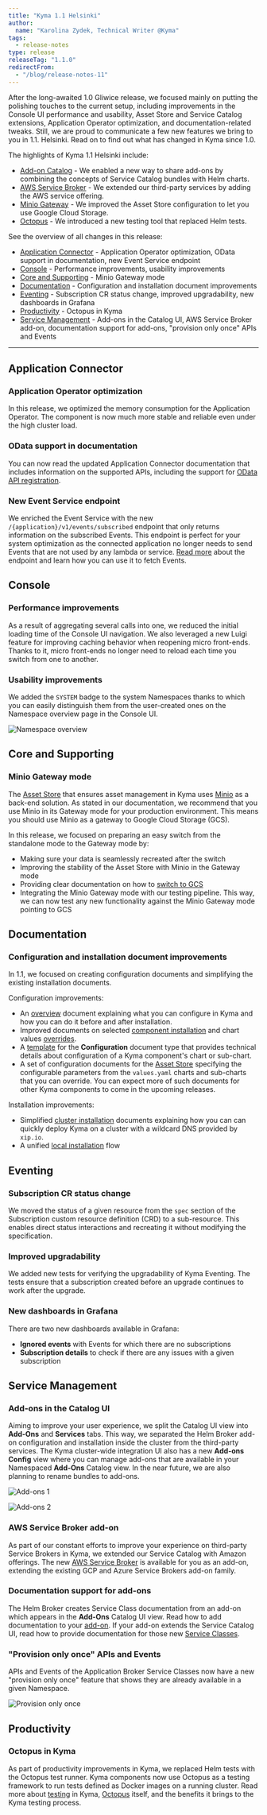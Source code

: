 ```yaml
---
title: "Kyma 1.1 Helsinki"
author:
  name: "Karolina Zydek, Technical Writer @Kyma"
tags:
  - release-notes
type: release
releaseTag: "1.1.0"
redirectFrom:
  - "/blog/release-notes-11"
---
```


After the long-awaited 1.0 Gliwice release, we focused mainly on putting the polishing touches to the current setup, including improvements in the Console UI performance and usability, Asset Store and Service Catalog extensions, Application Operator optimization, and documentation-related tweaks. Still, we are proud to communicate a few new features we bring to you in 1.1. Helsinki. Read on to find out what has changed in Kyma since 1.0.

<!-- overview -->

The highlights of Kyma 1.1 Helsinki include:

- [Add-on Catalog](#service-management) - We enabled a new way to share add-ons by combining the concepts of Service Catalog bundles with Helm charts.
- [AWS Service Broker](#aws-service-broker-add-on) - We extended our third-party services by adding the AWS service offering.
- [Minio Gateway](#minio-gateway-mode) - We improved the Asset Store configuration to let you use Google Cloud Storage.
- [Octopus](#octopus-in-kyma) - We introduced a new testing tool that replaced Helm tests.

See the overview of all changes in this release:

- [Application Connector](#application-connector) - Application Operator optimization, OData support in documentation, new Event Service endpoint
- [Console](#console) - Performance improvements, usability improvements
- [Core and Supporting](#core-and-supporting) - Minio Gateway mode
- [Documentation](#documentation) - Configuration and installation document improvements
- [Eventing](#eventing) - Subscription CR status change, improved upgradability, new dashboards in Grafana
- [Productivity](#productivity) - Octopus in Kyma
- [Service Management](#service-management) - Add-ons in the Catalog UI, AWS Service Broker add-on, documentation support for add-ons, "provision only once" APIs and Events

---

## Application Connector

### Application Operator optimization

In this release, we optimized the memory consumption for the Application Operator. The component is now much more stable and reliable even under the high cluster load.

### OData support in documentation

You can now read the updated Application Connector documentation that includes information on the supported APIs, including the support for [OData API registration](/docs/1.1/components/application-connector/#overview-overview-supported-apis).

### New Event Service endpoint

We enriched the Event Service with the new `/{application}/v1/events/subscribed` endpoint that only returns information on the subscribed Events. This endpoint is perfect for your system optimization as the connected application no longer needs to send Events that are not used by any lambda or service. [Read more](/docs/1.1/components/application-connector/#api-event-service) about the endpoint and learn how you can use it to fetch Events.


## Console

### Performance improvements  

As a result of aggregating several calls into one, we reduced the initial loading time of the Console UI navigation. We also leveraged a new Luigi feature for improving caching behavior when reopening micro front-ends. Thanks to it, micro front-ends no longer need to reload each time you switch from one to another.

### Usability improvements

We added the `SYSTEM` badge to the system Namespaces thanks to which you can easily distinguish them from the user-created ones on the Namespace overview page in the Console UI.

![Namespace overview](./namespaces-overview.png)


## Core and Supporting

### Minio Gateway mode

The [Asset Store](/docs/1.1/components/asset-store) that ensures asset management in Kyma uses [Minio](https://min.io/) as a back-end solution. As stated in our documentation, we recommend that you use Minio in its Gateway mode for your production environment. This means you should use Minio as a gateway to Google Cloud Storage (GCS).

In this release, we focused on preparing an easy switch from the standalone mode to the Gateway mode by:
- Making sure your data is seamlessly recreated after the switch
- Improving the stability of the Asset Store with Minio in the Gateway mode
- Providing clear documentation on how to [switch to GCS](/docs/1.1/components/asset-store/#tutorials-set-minio-to-the-google-cloud-storage-gateway-mode)
- Integrating the Minio Gateway mode with our testing pipeline. This way, we can now test any new functionality against the Minio Gateway mode pointing to GCS


## Documentation

### Configuration and installation document improvements

In 1.1, we focused on creating configuration documents and simplifying the existing installation documents.

Configuration improvements:
- An [overview](/docs/1.1/root/kyma/#configuration-overview) document explaining what you can configure in Kyma and how you can do it before and after installation.
- Improved documents on selected [component installation](/docs/1.1/root/kyma/#configuration-custom-component-installation) and chart values [overrides](/docs/1.1/root/kyma/#configuration-helm-overrides-for-kyma-installation).
- A [template](https://github.com/kyma-project/community/blob/master/guidelines/templates/resources/configuration.md) for the **Configuration** document type that provides technical details about configuration of a Kyma component's chart or sub-chart.
- A set of configuration documents for the [Asset Store](/docs/1.1/components/asset-store/#configuration-configuration) specifying the configurable parameters from the `values.yaml` charts and sub-charts that you can override. You can expect more of such documents for other Kyma components to come in the upcoming releases.

Installation improvements:
- Simplified [cluster installation](/docs/1.1/root/kyma/#installation-install-kyma-on-a-cluster) documents explaining how you can can quickly deploy Kyma on a cluster with a wildcard DNS provided by `xip.io`.
- A unified [local installation](/docs/1.1/root/kyma/#installation-install-kyma-locally) flow


## Eventing

### Subscription CR status change

We moved the status of a given resource from the `spec` section of the Subscription custom resource definition (CRD) to a sub-resource. This enables direct status interactions and recreating it without modifying the specification.

### Improved upgradability

We added new tests for verifying the upgradability of Kyma Eventing. The tests ensure that a subscription created before an upgrade continues to work after the upgrade.

### New dashboards in Grafana

There are two new dashboards available in Grafana:
- **Ignored events** with Events for which there are no subscriptions
- **Subscription details** to check if there are any issues with a given subscription


## Service Management

### Add-ons in the Catalog UI

Aiming to improve your user experience, we split the Catalog UI view into **Add-Ons** and **Services** tabs. This way, we separated the Helm Broker add-on configuration and installation inside the cluster from the third-party services. The Kyma cluster-wide integration UI also has a new **Add-ons Config** view where you can manage add-ons that are available in your Namespaced **Add-Ons** Catalog view. In the near future, we are also planning to rename bundles to add-ons.

![Add-ons 1](./add-ons-1.png)

![Add-ons 2](./add-ons-2.png)

### AWS Service Broker add-on

As part of our constant efforts to improve your experience on third-party Service Brokers in Kyma, we extended our Service Catalog with Amazon offerings. The new [AWS Service Broker](/docs/1.1/components/service-catalog/#service-brokers-aws-service-broker) is available for you as an add-on, extending the existing GCP and Azure Service Brokers add-on family.

### Documentation support for add-ons

The Helm Broker creates Service Class documentation from an add-on which appears in the **Add-Ons** Catalog UI view. Read how to add documentation to your [add-on](https://kyma-project.io/docs/master/components/helm-broker/#details-create-a-bundle-docs-directory). If your add-on extends the Service Catalog UI, read how to provide documentation for those new [Service Classes](/docs/1.1/components/helm-broker#details-service-classes-documentation-provided-by-bundles).

### "Provision only once" APIs and Events

APIs and Events of the Application Broker Service Classes now have a new "provision only once" feature that shows they are already available in a given Namespace.

![Provision only once](./provision-only-once.png)


## Productivity

### Octopus in Kyma

As part of productivity improvements in Kyma, we replaced Helm tests with the Octopus test runner. Kyma components now use Octopus as a testing framework to run tests defined as Docker images on a running cluster.
Read more about [testing](/docs/1.1/root/kyma/#details-testing-kyma) in Kyma, [Octopus](https://github.com/kyma-incubator/octopus/blob/master/README.md) itself, and the benefits it brings to the Kyma testing process.
